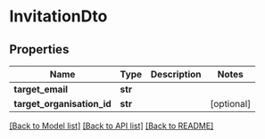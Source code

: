 # InvitationDto

## Properties
Name | Type | Description | Notes
------------ | ------------- | ------------- | -------------
**target_email** | **str** |  | 
**target_organisation_id** | **str** |  | [optional] 

[[Back to Model list]](../README.md#documentation-for-models) [[Back to API list]](../README.md#documentation-for-api-endpoints) [[Back to README]](../README.md)


